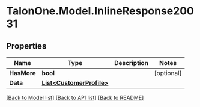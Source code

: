 # TalonOne.Model.InlineResponse20031
## Properties

Name | Type | Description | Notes
------------ | ------------- | ------------- | -------------
**HasMore** | **bool** |  | [optional] 
**Data** | [**List&lt;CustomerProfile&gt;**](CustomerProfile.md) |  | 

[[Back to Model list]](../README.md#documentation-for-models) [[Back to API list]](../README.md#documentation-for-api-endpoints) [[Back to README]](../README.md)

